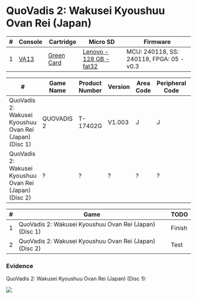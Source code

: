 # QuoVadis 2: Wakusei Kyoushuu Ovan Rei (Japan)

| #   | Console                                          | Cartridge                                                                        | Micro SD                                                                         | Firmware                                 |
| --- | ------------------------------------------------ | -------------------------------------------------------------------------------- | -------------------------------------------------------------------------------- | ---------------------------------------- |
| 1   | [VA13](../../../../Info/Consoles/VA13/README.md) | [Green Card](../../../../Info/Cartridges/RetroGameParadiseStore/1.32F/README.md) | [Lenovo - 128 GB - fat32](../../../../Info/SdCards/Lenovo/128GB/fat32/README.md) | MCU: 240118, SS: 240118, FPGA: 05 - v0.3 |

| #                                                      | Game Name  | Product Number | Version | Area Code | Peripheral Code | Status             | Time Played |
| ------------------------------------------------------ | ---------- | -------------- | ------- | --------- | --------------- | ------------------ | ----------- |
| QuoVadis 2: Wakusei Kyoushuu Ovan Rei (Japan) (Disc 1) | QUOVADIS 2 | T-17402G       | V1.003  | J         | J               | :heavy_check_mark: | 14 minutes  |
| QuoVadis 2: Wakusei Kyoushuu Ovan Rei (Japan) (Disc 2) | ?          | ?              | ?       | ?         | ?               | :question:         | N/A         |

| #   | Game                                                   | TODO   |
| --- | ------------------------------------------------------ | ------ |
| 1   | QuoVadis 2: Wakusei Kyoushuu Ovan Rei (Japan) (Disc 1) | Finish |
| 2   | QuoVadis 2: Wakusei Kyoushuu Ovan Rei (Japan) (Disc 2) | Test   |

### Evidence

QuoVadis 2: Wakusei Kyoushuu Ovan Rei (Japan) (Disc 1):

[![](https://img.youtube.com/vi/mrHpeBQPDOk/0.jpg)](https://www.youtube.com/watch?v=mrHpeBQPDOk)
